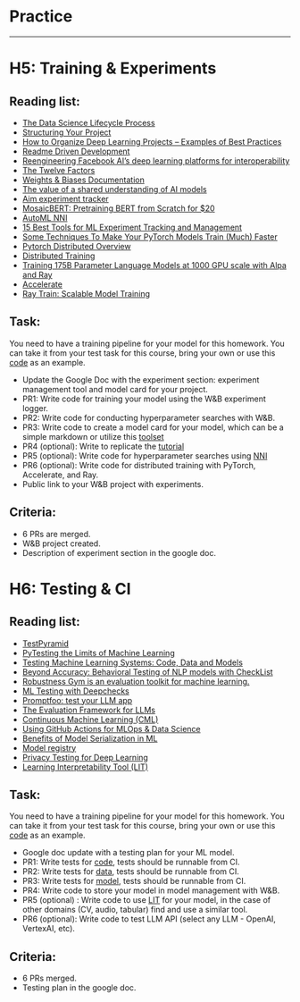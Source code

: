 # Practice

***

# H5: Training & Experiments

## Reading list:

- [The Data Science Lifecycle Process](https://github.com/dslp/dslp#the-data-science-lifecycle-process)
- [Structuring Your Project](https://docs.python-guide.org/writing/structure/)
- [How to Organize Deep Learning Projects – Examples of Best Practices](https://neptune.ai/blog/how-to-organize-deep-learning-projects-best-practices)
- [Readme Driven Development](https://tom.preston-werner.com/2010/08/23/readme-driven-development.html)
- [Reengineering Facebook AI’s deep learning platforms for interoperability](https://ai.meta.com/blog/reengineering-facebook-ais-deep-learning-platforms-for-interoperability/)
- [The Twelve Factors](https://12factor.net/)
- [Weights & Biases Documentation](https://docs.wandb.ai/)
- [The value of a shared understanding of AI models](https://modelcards.withgoogle.com/about)
- [Aim experiment tracker](https://github.com/aimhubio/aim)
- [MosaicBERT: Pretraining BERT from Scratch for $20](https://www.mosaicml.com/blog/mosaicbert)
- [AutoML NNI](https://github.com/microsoft/nni)
- [15 Best Tools for ML Experiment Tracking and Management](https://neptune.ai/blog/best-ml-experiment-tracking-tools)
- [Some Techniques To Make Your PyTorch Models Train (Much) Faster](https://sebastianraschka.com/blog/2023/pytorch-faster.html)
- [Pytorch Distributed Overview](https://pytorch.org/tutorials/beginner/dist_overview.html)
- [Distributed Training](https://www.run.ai/guides/gpu-deep-learning/distributed-training)
- [Training 175B Parameter Language Models at 1000 GPU scale with Alpa and Ray](https://www.anyscale.com/blog/training-175b-parameter-language-models-at-1000-gpu-scale-with-alpa-and-ray)
- [Accelerate](https://github.com/huggingface/accelerate)
- [Ray Train: Scalable Model Training](https://docs.ray.io/en/latest/train/train.html#train-docs)

## Task:

You need to have a training pipeline for your model for this homework. You can take it from your test task for this course, bring your own or use this [code](https://github.com/huggingface/transformers/tree/main/examples/pytorch/text-classification) as an example.


- Update the Google Doc with the experiment section: experiment management tool and model card for your project.
- PR1: Write code for training your model using the W&B experiment logger.
- PR2: Write code for conducting hyperparameter searches with W&B.
- PR3: Write code to create a model card for your model, which can be a simple markdown or utilize this [toolset](https://github.com/tensorflow/model-card-toolkit)
- PR4 (optional): Write to replicate the [tutorial](https://www.mosaicml.com/blog/mosaicbert)
- PR5 (optional): Write code for hyperparameter searches using [NNI](https://github.com/microsoft/nni)
- PR6 (optional): Write code for distributed training with PyTorch, Accelerate, and Ray.
- Public link to your W&B project with experiments.

## Criteria:

- 6 PRs are merged.
- W&B project created.
- Description of experiment section in the google doc.

# H6: Testing & CI

## Reading list:

- [TestPyramid](https://martinfowler.com/bliki/TestPyramid.html)
- [PyTesting the Limits of Machine Learning](https://www.youtube.com/watch?v=GycRK_K0x2s)
- [Testing Machine Learning Systems: Code, Data and Models](https://madewithml.com/courses/mlops/testing/)
- [Beyond Accuracy: Behavioral Testing of NLP models with CheckList](https://github.com/marcotcr/checklist)
- [Robustness Gym is an evaluation toolkit for machine learning.](https://github.com/robustness-gym/robustness-gym)
- [ML Testing  with Deepchecks](https://github.com/deepchecks/deepchecks?tab=readme-ov-file)
- [Promptfoo: test your LLM app](https://github.com/promptfoo/promptfoo)
- [The Evaluation Framework for LLMs](https://github.com/confident-ai/deepeval)
- [Continuous Machine Learning (CML)](https://github.com/iterative/cml)
- [Using GitHub Actions for MLOps & Data Science](https://github.blog/2020-06-17-using-github-actions-for-mlops-data-science/)
- [Benefits of Model Serialization in ML](https://appsilon.com/model-serialization-in-machine-learning/)
- [Model registry](https://docs.wandb.ai/guides/model_registry)
- [Privacy Testing for Deep Learning](https://github.com/trailofbits/PrivacyRaven)
- [Learning Interpretability Tool (LIT)](https://github.com/PAIR-code/lit)

## Task:

You need to have a training pipeline for your model for this homework. You can take it from your test task for this course, bring your own or use this [code](https://github.com/huggingface/transformers/tree/main/examples/pytorch/text-classification) as an example.

- Google doc update with a testing plan for your ML model. 
- PR1: Write tests for [code](https://madewithml.com/courses/mlops/testing/#pytest), tests should be runnable from CI.
- PR2: Write tests for [data](https://madewithml.com/courses/mlops/testing/#data), tests should be runnable from CI.
- PR3: Write tests for [model](https://madewithml.com/courses/mlops/testing/#models), tests should be runnable from CI.
- PR4: Write code to store your model in model management with W&B.
- PR5 (optional) : Write code to use [LIT](https://github.com/PAIR-code/lit) for your model, in the case of other domains (CV, audio, tabular) find and use a similar tool.
- PR6 (optional): Write code to test LLM API (select any LLM - OpenAI, VertexAI, etc).

## Criteria:

- 6 PRs merged.
- Testing plan in the google doc.
